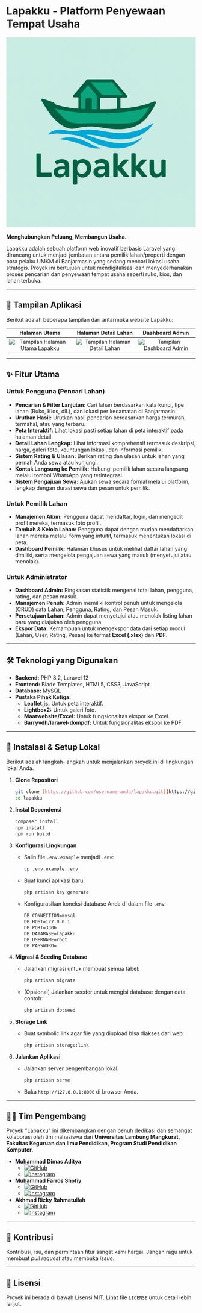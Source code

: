 # Lapakku - Platform Penyewaan Tempat Usaha

![Logo Lapakku](<public/images/Jukung Lapakku.png>)

**Menghubungkan Peluang, Membangun Usaha.**

Lapakku adalah sebuah platform web inovatif berbasis Laravel yang dirancang untuk menjadi jembatan antara pemilik lahan/properti dengan para pelaku UMKM di Banjarmasin yang sedang mencari lokasi usaha strategis. Proyek ini bertujuan untuk mendigitalisasi dan menyederhanakan proses pencarian dan penyewaan tempat usaha seperti ruko, kios, dan lahan terbuka.

---

## 📸 Tampilan Aplikasi

Berikut adalah beberapa tampilan dari antarmuka website Lapakku:

| Halaman Utama | Halaman Detail Lahan | Dashboard Admin |
| :---: | :---: | :---: |
| ![Tampilan Halaman Utama Lapakku](https://storage.googleapis.com/gemini-prod/images/1544a0de-db38-4e8f-b98a-7852c00a6e60) | ![Tampilan Halaman Detail Lahan](https://storage.googleapis.com/gemini-prod/images/5176b6b7-873b-4835-b6d9-ab717b447814) | ![Tampilan Dashboard Admin](https://storage.googleapis.com/gemini-prod/images/3cbfa25b-d433-4fd1-bd69-283b05313f62) |

---

## ✨ Fitur Utama

### Untuk Pengguna (Pencari Lahan)
- **Pencarian & Filter Lanjutan:** Cari lahan berdasarkan kata kunci, tipe lahan (Ruko, Kios, dll.), dan lokasi per kecamatan di Banjarmasin.
- **Urutkan Hasil:** Urutkan hasil pencarian berdasarkan harga termurah, termahal, atau yang terbaru.
- **Peta Interaktif:** Lihat lokasi pasti setiap lahan di peta interaktif pada halaman detail.
- **Detail Lahan Lengkap:** Lihat informasi komprehensif termasuk deskripsi, harga, galeri foto, keuntungan lokasi, dan informasi pemilik.
- **Sistem Rating & Ulasan:** Berikan rating dan ulasan untuk lahan yang pernah Anda sewa atau kunjungi.
- **Kontak Langsung ke Pemilik:** Hubungi pemilik lahan secara langsung melalui tombol WhatsApp yang terintegrasi.
- **Sistem Pengajuan Sewa:** Ajukan sewa secara formal melalui platform, lengkap dengan durasi sewa dan pesan untuk pemilik.

### Untuk Pemilik Lahan
- **Manajemen Akun:** Pengguna dapat mendaftar, login, dan mengedit profil mereka, termasuk foto profil.
- **Tambah & Kelola Lahan:** Pengguna dapat dengan mudah mendaftarkan lahan mereka melalui form yang intuitif, termasuk menentukan lokasi di peta.
- **Dashboard Pemilik:** Halaman khusus untuk melihat daftar lahan yang dimiliki, serta mengelola pengajuan sewa yang masuk (menyetujui atau menolak).

### Untuk Administrator
- **Dashboard Admin:** Ringkasan statistik mengenai total lahan, pengguna, rating, dan pesan masuk.
- **Manajemen Penuh:** Admin memiliki kontrol penuh untuk mengelola (CRUD) data Lahan, Pengguna, Rating, dan Pesan Masuk.
- **Persetujuan Lahan:** Admin dapat menyetujui atau menolak listing lahan baru yang diajukan oleh pengguna.
- **Ekspor Data:** Kemampuan untuk mengekspor data dari setiap modul (Lahan, User, Rating, Pesan) ke format **Excel (.xlsx)** dan **PDF**.

---

## 🛠️ Teknologi yang Digunakan

* **Backend:** PHP 8.2, Laravel 12
* **Frontend:** Blade Templates, HTML5, CSS3, JavaScript
* **Database:** MySQL
* **Pustaka Pihak Ketiga:**
    * **Leaflet.js:** Untuk peta interaktif.
    * **Lightbox2:** Untuk galeri foto.
    * **Maatwebsite/Excel:** Untuk fungsionalitas ekspor ke Excel.
    * **Barryvdh/laravel-dompdf:** Untuk fungsionalitas ekspor ke PDF.

---

## 🚀 Instalasi & Setup Lokal

Berikut adalah langkah-langkah untuk menjalankan proyek ini di lingkungan lokal Anda.

1.  **Clone Repositori**
    ```bash
    git clone [https://github.com/username-anda/lapakku.git](https://github.com/username-anda/lapakku.git)
    cd lapakku
    ```

2.  **Instal Dependensi**
    ```bash
    composer install
    npm install
    npm run build
    ```

3.  **Konfigurasi Lingkungan**
    * Salin file `.env.example` menjadi `.env`:
        ```bash
        cp .env.example .env
        ```
    * Buat kunci aplikasi baru:
        ```bash
        php artisan key:generate
        ```
    * Konfigurasikan koneksi database Anda di dalam file `.env`:
        ```env
        DB_CONNECTION=mysql
        DB_HOST=127.0.0.1
        DB_PORT=3306
        DB_DATABASE=lapakku
        DB_USERNAME=root
        DB_PASSWORD=
        ```

4.  **Migrasi & Seeding Database**
    * Jalankan migrasi untuk membuat semua tabel:
        ```bash
        php artisan migrate
        ```
    * (Opsional) Jalankan seeder untuk mengisi database dengan data contoh:
        ```bash
        php artisan db:seed
        ```

5.  **Storage Link**
    * Buat symbolic link agar file yang diupload bisa diakses dari web:
        ```bash
        php artisan storage:link
        ```

6.  **Jalankan Aplikasi**
    * Jalankan server pengembangan lokal:
        ```bash
        php artisan serve
        ```
    * Buka `http://127.0.0.1:8000` di browser Anda.

---

## 👨‍💻 Tim Pengembang

Proyek "Lapakku" ini dikembangkan dengan penuh dedikasi dan semangat kolaborasi oleh tim mahasiswa dari **Universitas Lambung Mangkurat, Fakultas Keguruan dan Ilmu Pendidikan, Program Studi Pendidikan Komputer**.

* **Muhammad Dimas Aditya**
    * [![GitHub](https://img.shields.io/badge/GitHub-181717?style=for-the-badge&logo=github&logoColor=white)](https://github.com/username_dimas)
    * [![Instagram](https://img.shields.io/badge/Instagram-E4405F?style=for-the-badge&logo=instagram&logoColor=white)](https://instagram.com/username_dimas)
* **Muhammad Farros Shofiy**
    * [![GitHub](https://img.shields.io/badge/GitHub-181717?style=for-the-badge&logo=github&logoColor=white)](https://github.com/username_farros)
    * [![Instagram](https://img.shields.io/badge/Instagram-E4405F?style=for-the-badge&logo=instagram&logoColor=white)](https://instagram.com/username_farros)
* **Akhmad Rizky Rahmatullah**
    * [![GitHub](https://img.shields.io/badge/GitHub-181717?style=for-the-badge&logo=github&logoColor=white)](https://github.com/username_rizky)
    * [![Instagram](https://img.shields.io/badge/Instagram-E4405F?style=for-the-badge&logo=instagram&logoColor=white)](https://instagram.com/username_rizky)

---

## 🤝 Kontribusi

Kontribusi, isu, dan permintaan fitur sangat kami hargai. Jangan ragu untuk membuat *pull request* atau membuka *issue*.

---

## 📜 Lisensi

Proyek ini berada di bawah Lisensi MIT. Lihat file `LICENSE` untuk detail lebih lanjut.
